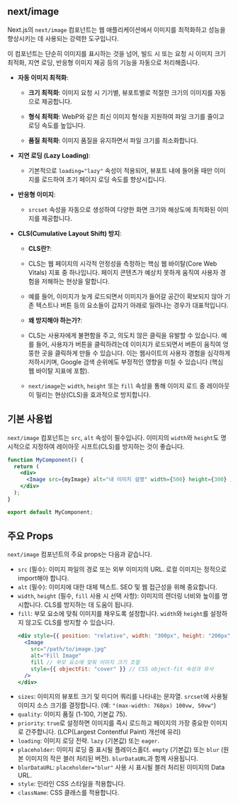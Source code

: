 ## next/image

Next.js의 `next/image` 컴포넌트는 웹 애플리케이션에서 이미지를 최적화하고 성능을 향상시키는 데 사용되는 강력한 도구입니다.

이 컴포넌트는 단순히 이미지를 표시하는 것을 넘어, 빌드 시 또는 요청 시 이미지 크기 최적화, 지연 로딩, 반응형 이미지 제공 등의 기능을 자동으로 처리해줍니다.

- **자동 이미지 최적화**:

  - **크기 최적화**: 이미지 요청 시 기기별, 뷰포트별로 적절한 크기의 이미지를 자동으로 제공합니다.

  - **형식 최적화**: WebP와 같은 최신 이미지 형식을 지원하여 파일 크기를 줄이고 로딩 속도를 높입니다.

  - **품질 최적화**: 이미지 품질을 유지하면서 파일 크기를 최소화합니다.

- **지연 로딩 (Lazy Loading)**:

  - 기본적으로 `loading="lazy"` 속성이 적용되어, 뷰포트 내에 들어올 때만 이미지를 로드하여 초기 페이지 로딩 속도를 향상시킵니다.

- **반응형 이미지**:

  - `srcset` 속성을 자동으로 생성하여 다양한 화면 크기와 해상도에 최적화된 이미지를 제공합니다.

- **CLS(Cumulative Layout Shift) 방지**:

  - **CLS란?**:

  - CLS는 웹 페이지의 시각적 안정성을 측정하는 핵심 웹 바이탈(Core Web Vitals) 지표 중 하나입니다. 페이지 콘텐츠가 예상치 못하게 움직여 사용자 경험을 저해하는 현상을 말합니다.

  - 예를 들어, 이미지가 늦게 로드되면서 이미지가 들어갈 공간이 확보되지 않아 기존 텍스트나 버튼 등의 요소들이 갑자기 아래로 밀려나는 경우가 대표적입니다.

  - **왜 방지해야 하는가?**:

  - CLS는 사용자에게 불편함을 주고, 의도치 않은 클릭을 유발할 수 있습니다. 예를 들어, 사용자가 버튼을 클릭하려는데 이미지가 로드되면서 버튼이 움직여 엉뚱한 곳을 클릭하게 만들 수 있습니다. 이는 웹사이트의 사용자 경험을 심각하게 저하시키며, Google 검색 순위에도 부정적인 영향을 미칠 수 있습니다 (핵심 웹 바이탈 지표에 포함).

  - `next/image`는 `width`, `height` 또는 `fill` 속성을 통해 이미지 로드 중 레이아웃이 밀리는 현상(CLS)을 효과적으로 방지합니다.

## 기본 사용법

`next/image` 컴포넌트는 `src`, `alt` 속성이 필수입니다. 이미지의 `width`와 `height`도 명시적으로 지정하여 레이아웃 시프트(CLS)를 방지하는 것이 좋습니다.

```jsx
function MyComponent() {
  return (
    <div>
      <Image src={myImage} alt="내 이미지 설명" width={500} height={300} />
    </div>
  );
}

export default MyComponent;
```

## 주요 Props

`next/image` 컴포넌트의 주요 props는 다음과 같습니다.

- `src` (필수): 이미지 파일의 경로 또는 외부 이미지의 URL. 로컬 이미지는 정적으로 import해야 합니다.
- `alt` (필수): 이미지에 대한 대체 텍스트. SEO 및 웹 접근성을 위해 중요합니다.
- `width`, `height` (필수, `fill` 사용 시 선택 사항): 이미지의 렌더링 너비와 높이를 명시합니다. CLS를 방지하는 데 도움이 됩니다.
- `fill`: 부모 요소에 맞춰 이미지를 채우도록 설정합니다. `width`와 `height`를 설정하지 않고도 CLS를 방지할 수 있습니다.
  ```jsx
  <div style={{ position: "relative", width: "300px", height: "200px" }}>
    <Image
      src="/path/to/image.jpg"
      alt="Fill Image"
      fill // 부모 요소에 맞춰 이미지 크기 조절
      style={{ objectFit: "cover" }} // CSS object-fit 속성과 유사
    />
  </div>
  ```
- `sizes`: 이미지의 뷰포트 크기 및 미디어 쿼리를 나타내는 문자열. `srcset`에 사용될 이미지 소스 크기를 결정합니다. (예: `"(max-width: 768px) 100vw, 50vw"`)
- `quality`: 이미지 품질 (1-100, 기본값 75).
- `priority`: `true`로 설정하면 이미지를 즉시 로드하고 페이지의 가장 중요한 이미지로 간주합니다. (LCP(Largest Contentful Paint) 개선에 유리)
- `loading`: 이미지 로딩 전략. `lazy` (기본값) 또는 `eager`.
- `placeholder`: 이미지 로딩 중 표시될 플레이스홀더. `empty` (기본값) 또는 `blur` (원본 이미지의 작은 블러 처리된 버전). `blurDataURL`과 함께 사용됩니다.
- `blurDataURL`: `placeholder="blur"` 사용 시 표시될 블러 처리된 이미지의 Data URL.
- `style`: 인라인 CSS 스타일을 적용합니다.
- `className`: CSS 클래스를 적용합니다.

